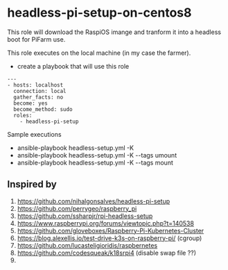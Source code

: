 # headless-pi-setup-on-centos8
This role will download the RaspiOS imange and tranform it into a headless boot for PiFarm use.

This role executes on the local machine (in my case the farmer).


- create a playbook that will use this role

```
---
- hosts: localhost
  connection: local
  gather_facts: no
  become: yes
  become_method: sudo
  roles:
    - headless-pi-setup
```

Sample executions

- ansible-playbook headless-setup.yml  -K 
- ansible-playbook headless-setup.yml  -K --tags umount
- ansible-playbook headless-setup.yml  -K --tags mount



## Inspired by

1. https://github.com/nihalgonsalves/headless-pi-setup
1. https://github.com/perrygeo/raspberry_pi
1. https://github.com/ssharpjr/rpi-headless-setup
1. https://www.raspberrypi.org/forums/viewtopic.php?t=140538
1. https://github.com/gloveboxes/Raspberry-Pi-Kubernetes-Cluster
1. https://blog.alexellis.io/test-drive-k3s-on-raspberry-pi/   (cgroup)
1. https://github.com/lucasteligioridis/raspbernetes
1. https://github.com/codesqueak/k18srpi4  (disable swap file ??)
1. 

